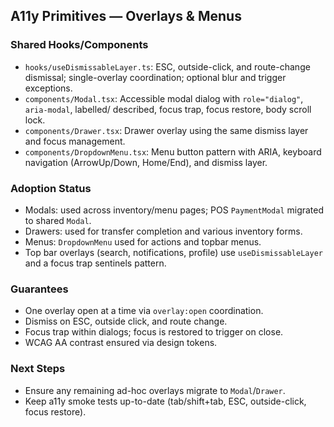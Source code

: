 ## A11y Primitives — Overlays & Menus

### Shared Hooks/Components
- `hooks/useDismissableLayer.ts`: ESC, outside-click, and route-change dismissal; single-overlay coordination; optional blur and trigger exceptions.
- `components/Modal.tsx`: Accessible modal dialog with `role="dialog"`, `aria-modal`, labelled/ described, focus trap, focus restore, body scroll lock.
- `components/Drawer.tsx`: Drawer overlay using the same dismiss layer and focus management.
- `components/DropdownMenu.tsx`: Menu button pattern with ARIA, keyboard navigation (ArrowUp/Down, Home/End), and dismiss layer.

### Adoption Status
- Modals: used across inventory/menu pages; POS `PaymentModal` migrated to shared `Modal`.
- Drawers: used for transfer completion and various inventory forms.
- Menus: `DropdownMenu` used for actions and topbar menus.
- Top bar overlays (search, notifications, profile) use `useDismissableLayer` and a focus trap sentinels pattern.

### Guarantees
- One overlay open at a time via `overlay:open` coordination.
- Dismiss on ESC, outside click, and route change.
- Focus trap within dialogs; focus is restored to trigger on close.
- WCAG AA contrast ensured via design tokens.

### Next Steps
- Ensure any remaining ad-hoc overlays migrate to `Modal`/`Drawer`.
- Keep a11y smoke tests up-to-date (tab/shift+tab, ESC, outside-click, focus restore).

